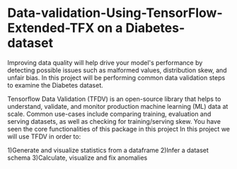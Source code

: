 # Data-validation-Using-TensorFlow-Extended-TFX on a Diabetes-dataset

Improving data quality will help drive your model's performance by detecting possible issues such as malformed values, distribution skew, and unfair bias. In this project  will be performing common data validation steps to examine the Diabetes dataset. 

Tensorflow Data Validation (TFDV) is an open-source library that helps to understand, validate, and monitor production machine learning (ML) data at scale. Common use-cases include comparing training, evaluation and serving datasets, as well as checking for training/serving skew. You have seen the core functionalities of this package in this project 
In this project we will use TFDV in order to:

1)Generate and visualize statistics from a dataframe
2)Infer a dataset schema
3)Calculate, visualize and fix anomalies
